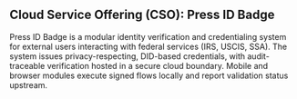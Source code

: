 ## Cloud Service Offering (CSO): Press ID Badge

Press ID Badge is a modular identity verification and credentialing system for external users interacting with federal services (IRS, USCIS, SSA). The system issues privacy-respecting, DID-based credentials, with audit-traceable verification hosted in a secure cloud boundary. Mobile and browser modules execute signed flows locally and report validation status upstream.